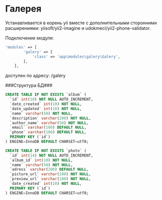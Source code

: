 Галeрея
=======
Устанавливается в корень yii вместе с дополнительными сторонними расширениями: yiisoft/yii2-imagine и udokmeci/yii2-phone-validator.

Подключение модуля:
```php
'modules' => [
        'galery' => [
            'class' => 'app\modules\galery\Galery',
        ],
    ],
```
доступен по адресу: /galery

###Структура БД###

```sql
CREATE TABLE IF NOT EXISTS `album` (
  `id` int(10) NOT NULL AUTO_INCREMENT,
  `date_created` int(10) NOT NULL,
  `date_updated` int(10) NOT NULL,
  `name` varchar(50) NOT NULL,
  `description` varchar(200) NOT NULL,
  `author_name` varchar(50) NOT NULL,
  `email` varchar(100) DEFAULT NULL,
  `phone` varchar(100) DEFAULT NULL,
  PRIMARY KEY (`id`)
) ENGINE=InnoDB DEFAULT CHARSET=utf8;

CREATE TABLE IF NOT EXISTS `photo` (
  `id` int(14) NOT NULL AUTO_INCREMENT,
  `album_id` int(10) NOT NULL,
  `name` varchar(50) NOT NULL,
  `adress` varchar(200) DEFAULT NULL,
  `picture_url` varchar(100) NOT NULL,
  `preview_url` varchar(100) NOT NULL,
  `date_created` int(10) NOT NULL,
  PRIMARY KEY (`id`)
) ENGINE=InnoDB DEFAULT CHARSET=utf8;
```
